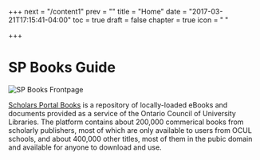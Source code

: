 +++
next = "/content1"
prev = ""
title = "Home"
date = "2017-03-21T17:15:41-04:00"
toc = true
draft = false
chapter = true
icon = "<b> </b>"

+++


# SP Books Guide

![SP Books Frontpage](/images/books-frontpage.png)

<p><a href="http://books.scholarsportal.info" target="_blank">Scholars Portal Books</a> is a repository of locally-loaded eBooks and documents provided as a service of the Ontario Council of University Libraries. The platform contains about 200,000 commerical books from scholarly publishers, most of which are only available to users from OCUL schools, and about 400,000 other titles, most of them in the pubic domain and available for anyone to download and use.</p>

